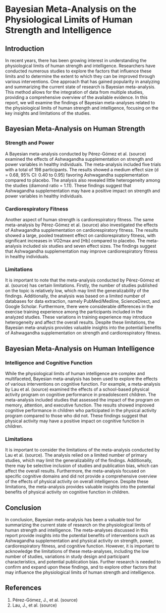# Bayesian Meta-Analysis on the Physiological Limits of Human Strength and Intelligence

## Introduction

In recent years, there has been growing interest in understanding the physiological limits of human strength and intelligence. Researchers have conducted numerous studies to explore the factors that influence these limits and to determine the extent to which they can be improved through various interventions. One approach that has gained popularity in analyzing and summarizing the current state of research is Bayesian meta-analysis. This method allows for the integration of data from multiple studies, providing a comprehensive overview of the available evidence. In this report, we will examine the findings of Bayesian meta-analyses related to the physiological limits of human strength and intelligence, focusing on the key insights and limitations of the studies.

## Bayesian Meta-Analysis on Human Strength

### Strength and Power

A Bayesian meta-analysis conducted by Pérez-Gómez et al. (source) examined the effects of Ashwagandha supplementation on strength and power variables in healthy individuals. The meta-analysis included five trials with a total of 198 participants. The results showed a medium effect size (d = 0.68, 95% CI: 0.40 to 0.95) favoring Ashwagandha supplementation compared to placebo. The analysis also revealed little heterogeneity among the studies (diamond ratio = 1.11). These findings suggest that Ashwagandha supplementation may have a positive impact on strength and power variables in healthy individuals.

### Cardiorespiratory Fitness

Another aspect of human strength is cardiorespiratory fitness. The same meta-analysis by Pérez-Gómez et al. (source) also investigated the effects of Ashwagandha supplementation on cardiorespiratory fitness. The results showed a large, pooled treatment effect on cardiorespiratory fitness, with significant increases in VO2max and [Hb] compared to placebo. The meta-analysis included six studies and seven effect sizes. The findings suggest that Ashwagandha supplementation may improve cardiorespiratory fitness in healthy individuals.

### Limitations

It is important to note that the meta-analysis conducted by Pérez-Gómez et al. (source) has certain limitations. Firstly, the number of studies published on the topic is relatively low, which may limit the generalizability of the findings. Additionally, the analysis was based on a limited number of databases for data extraction, namely PubMed/Medline, ScienceDirect, and Google Scholar. Furthermore, there were considerable differences in the exercise training experience among the participants included in the analyzed studies. These variations in training experience may introduce heterogeneity and affect the overall results. Despite these limitations, the Bayesian meta-analysis provides valuable insights into the potential benefits of Ashwagandha supplementation on strength and cardiorespiratory fitness.

## Bayesian Meta-Analysis on Human Intelligence

### Intelligence and Cognitive Function

While the physiological limits of human intelligence are complex and multifaceted, Bayesian meta-analysis has been used to explore the effects of various interventions on cognitive function. For example, a meta-analysis by Lau et al. (source) examined the effects of a school-based physical activity program on cognitive performance in preadolescent children. The meta-analysis included studies that assessed the impact of the program on memory, attention, and executive function. The results showed improved cognitive performance in children who participated in the physical activity program compared to those who did not. These findings suggest that physical activity may have a positive impact on cognitive function in children.

### Limitations

It is important to consider the limitations of the meta-analysis conducted by Lau et al. (source). The analysis relied on a limited number of primary studies, which may limit the generalizability of the findings. Additionally, there may be selective inclusion of studies and publication bias, which can affect the overall results. Furthermore, the meta-analysis focused on specific cognitive domains and did not provide a comprehensive overview of the effects of physical activity on overall intelligence. Despite these limitations, the meta-analysis provides valuable insights into the potential benefits of physical activity on cognitive function in children.

## Conclusion

In conclusion, Bayesian meta-analysis has been a valuable tool for summarizing the current state of research on the physiological limits of human strength and intelligence. The meta-analyses discussed in this report provide insights into the potential benefits of interventions such as Ashwagandha supplementation and physical activity on strength, power, cardiorespiratory fitness, and cognitive function. However, it is important to acknowledge the limitations of these meta-analyses, including the low number of studies, variations in study design and participant characteristics, and potential publication bias. Further research is needed to confirm and expand upon these findings, and to explore other factors that may influence the physiological limits of human strength and intelligence.

## References

1. Pérez-Gómez, J., et al. (source)
2. Lau, J., et al. (source)